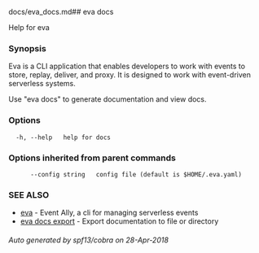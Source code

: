 docs/eva_docs.md## eva docs

Help for eva

### Synopsis

Eva is a CLI application that enables developers
to work with events to store, replay, deliver,
and proxy. It is designed to work with event-driven
serverless systems.

Use "eva docs" to generate documentation and view docs.

### Options

```
  -h, --help   help for docs
```

### Options inherited from parent commands

```
      --config string   config file (default is $HOME/.eva.yaml)
```

### SEE ALSO

* [eva](eva.md)	 - Event Ally, a cli for managing serverless events
* [eva docs export](eva_docs_export.md)	 - Export documentation to file or directory

###### Auto generated by spf13/cobra on 28-Apr-2018
